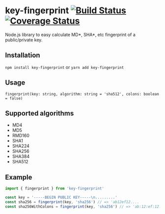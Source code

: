 # key-fingerprint [![Build Status](https://travis-ci.org/phra/key-fingerprint.svg?branch=master)](https://travis-ci.org/phra/key-fingerprint) [![Coverage Status](https://coveralls.io/repos/github/phra/key-fingerprint/badge.svg?branch=master)](https://coveralls.io/github/phra/key-fingerprint?branch=master)
Node.js library to easy calculate MD*, SHA*, etc fingerprint of a public/private key.

## Installation

`npm install key-fingerprint` or `yarn add key-fingerprint`

## Usage

`fingerprint(key: string, algorithm: string = 'sha512', colons: boolean = false)`

## Supported algorithms

- MD4
- MD5
- RMD160
- SHA1
- SHA224
- SHA256
- SHA384
- SHA512

## Example

```typescript
import { fingerprint } from 'key-fingerprint'

const key = '-----BEGIN PUBLIC KEY-----\n.........'
const sha256 = fingerprint(key, 'sha256') // => 'ab12ef12....
const sha256WithColons = fingerprint(key, 'sha256') // => 'ab:12:ef:12....
```
